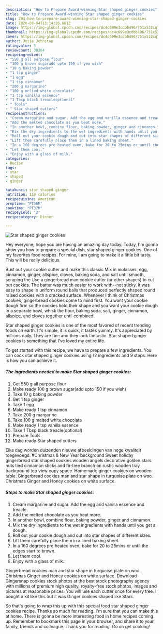 ```yaml
---
description: "How to Prepare Award-winning Star shaped ginger cookies"
title: "How to Prepare Award-winning Star shaped ginger cookies"
slug: 294-how-to-prepare-award-winning-star-shaped-ginger-cookies
date: 2020-09-04T13:14:28.661Z
image: https://img-global.cpcdn.com/recipes/dc4c699e3cdbb496/751x532cq70/star-shaped-ginger-cookies-recipe-main-photo.jpg
thumbnail: https://img-global.cpcdn.com/recipes/dc4c699e3cdbb496/751x532cq70/star-shaped-ginger-cookies-recipe-main-photo.jpg
cover: https://img-global.cpcdn.com/recipes/dc4c699e3cdbb496/751x532cq70/star-shaped-ginger-cookies-recipe-main-photo.jpg
author: Josie Johnston
ratingvalue: 5
reviewcount: 38264
recipeingredient:
- "550 g all purpose flour"
- "100 g brown sugaradd upto 150 if you wish"
- "10 g baking powder"
- "1 tsp ginger"
- "1 egg"
- "1 tsp cinnamon"
- "200 g margarine"
- "100 g melted white chocolate"
- "1 tsp vanilla essence"
- "1 Tbsp black treacleoptional"
- " Tools"
- " Star shaped cutters"
recipeinstructions:
- "Cream margarine and sugar. Add the egg and vanilla essence and treacle."
- "Add the melted chocolate as you beat more."
- "In another bowl, combine flour, baking powder, ginger and cinnamon."
- "Mix the dry ingredients to the wet ingredients with hands until you get a dough."
- "Roll out your cookie dough and cut into star shapes of different sizes."
- "Lift them carefully place them in a lined baking sheet."
- "In a 160 degrees pre heated oven, bake for 20 to 25mins or until the edges start to brown."
- "Let them cool."
- "Enjoy with a glass of milk."
categories:
- Recipe
tags:
- star
- shaped
- ginger

katakunci: star shaped ginger 
nutrition: 119 calories
recipecuisine: American
preptime: "PT36M"
cooktime: "PT37M"
recipeyield: "2"
recipecategory: Dinner

---
```



![Star shaped ginger cookies](https://img-global.cpcdn.com/recipes/dc4c699e3cdbb496/751x532cq70/star-shaped-ginger-cookies-recipe-main-photo.jpg)

Hey everyone, hope you are having an amazing day today. Today, I'm gonna show you how to prepare a special dish, star shaped ginger cookies. One of my favorites food recipes. For mine, I am going to make it a little bit tasty. This will be really delicious.

Bust out your cookie cutter and make this classic Mix in molasses, egg, cinnamon, ginger, allspice, cloves, baking soda, and salt until smooth, scraping the Use a gingerbread man cookie cutter (or other shapes) to cut out cookies. The batter was much easier to work with--not sticky, it was easy to shape in uniform round balls that produced perfectly shaped round raised cookies with a cracked surface. Whenever I think of Christmas cookies, gingerbread cookies come to mind first. You want your cookie dough firm so the cookies hold their shape and you want your cookie dough In a separate bowl, whisk the flour, baking soda, salt, ginger, cinnamon, allspice, and cloves together until combined.

Star shaped ginger cookies is one of the most favored of recent trending foods on earth. It's simple, it is quick, it tastes yummy. It's appreciated by millions daily. They are fine and they look fantastic. Star shaped ginger cookies is something that I've loved my entire life.


To get started with this recipe, we have to prepare a few ingredients. You can cook star shaped ginger cookies using 12 ingredients and 9 steps. Here is how you can achieve it.

<!--inarticleads1-->

##### The ingredients needed to make Star shaped ginger cookies:

1. Get 550 g all purpose flour
1. Make ready 100 g brown sugar(add upto 150 if you wish)
1. Take 10 g baking powder
1. Get 1 tsp ginger
1. Take 1 egg
1. Make ready 1 tsp cinnamon
1. Take 200 g margarine
1. Take 100 g melted white chocolate
1. Make ready 1 tsp vanilla essence
1. Take 1 Tbsp black treacle(optional)
1. Prepare  Tools
1. Make ready  Star shaped cutters


Elke dag worden duizenden nieuwe afbeeldingen van hoge kwaliteit toegevoegd. #Christmas &amp; New Year background Sweet holiday gingerbread star shaped cookies wooden angels decorative golden stars nuts tied cinnamon sticks and fir-tree branch on rustic wooden tray background top view copy space. Homemade ginger cookies on wooden table. Gingerbread cookies man and star shape in turquoise plate on woo. Christmas Ginger and Honey cookies on white surface. 

<!--inarticleads2-->

##### Steps to make Star shaped ginger cookies:

1. Cream margarine and sugar. Add the egg and vanilla essence and treacle.
1. Add the melted chocolate as you beat more.
1. In another bowl, combine flour, baking powder, ginger and cinnamon.
1. Mix the dry ingredients to the wet ingredients with hands until you get a dough.
1. Roll out your cookie dough and cut into star shapes of different sizes.
1. Lift them carefully place them in a lined baking sheet.
1. In a 160 degrees pre heated oven, bake for 20 to 25mins or until the edges start to brown.
1. Let them cool.
1. Enjoy with a glass of milk.


Gingerbread cookies man and star shape in turquoise plate on woo. Christmas Ginger and Honey cookies on white surface. Download Gingersnap cookies stock photos at the best stock photography agency with millions of premium high quality, royalty-free stock photos, images and pictures at reasonable prices. You will use each cutter once for every tree. I bought a kit like this but it was Ginger cookies shaped like Stars. 

So that's going to wrap this up with this special food star shaped ginger cookies recipe. Thanks so much for reading. I'm sure that you can make this at home. There is gonna be more interesting food in home recipes coming up. Remember to bookmark this page in your browser, and share it to your family, friends and colleague. Thank you for reading. Go on get cooking!

